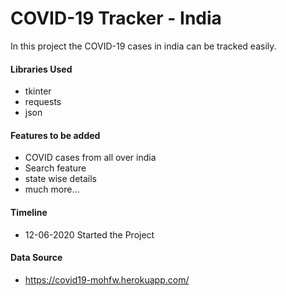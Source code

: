 # COVID-19 Tracker - India
In this project the COVID-19 cases in india can be tracked easily.
#### Libraries Used
- tkinter
- requests
- json

#### Features to be added
- COVID cases from all over india
- Search feature
- state wise details
- much more...

#### Timeline
- 12-06-2020  Started the Project

#### Data Source
- https://covid19-mohfw.herokuapp.com/
